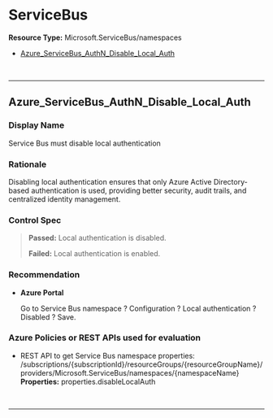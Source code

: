 # ServiceBus

**Resource Type:** Microsoft.ServiceBus/namespaces

<!-- TOC depthfrom:2 depthto:2 -->

- [Azure_ServiceBus_AuthN_Disable_Local_Auth](#azure_servicebus_authn_disable_local_auth)

<!-- /TOC -->
<br/>

___

## Azure_ServiceBus_AuthN_Disable_Local_Auth

### Display Name
Service Bus must disable local authentication

### Rationale
Disabling local authentication ensures that only Azure Active Directory-based authentication is used, providing better security, audit trails, and centralized identity management.

### Control Spec

> **Passed:**
> Local authentication is disabled.
>
> **Failed:**
> Local authentication is enabled.
>

### Recommendation

- **Azure Portal**

    Go to Service Bus namespace ? Configuration ? Local authentication ? Disabled ? Save.

### Azure Policies or REST APIs used for evaluation

- REST API to get Service Bus namespace properties: /subscriptions/{subscriptionId}/resourceGroups/{resourceGroupName}/providers/Microsoft.ServiceBus/namespaces/{namespaceName}<br />
**Properties:** properties.disableLocalAuth<br />

<br />

___


